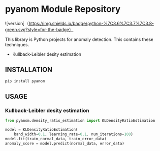 # pyanom Module Repository

![version]（https://img.shields.io/badge/python-%7C3.6%7C3.7%7C3.8-green.svg?style=for-the-badge）


This library is Python projects for anomaly detection. This contains these techniques.

- Kullback-Leibler desity estimation

## INSTALLATION

```bash
pip install pyanom
```

## USAGE

### Kullback-Leibler desity estimation

```python
from pyanom.density_ratio_estimation import KLDensityRatioEstimation

model = KLDensityRatioEstimation(
    band_width=0.1, learning_rate=0.1, num_iterations=100)
model.fit(train_normal_data, train_error_data)
anomaly_score = model.predict(normal_data, error_data)
```

